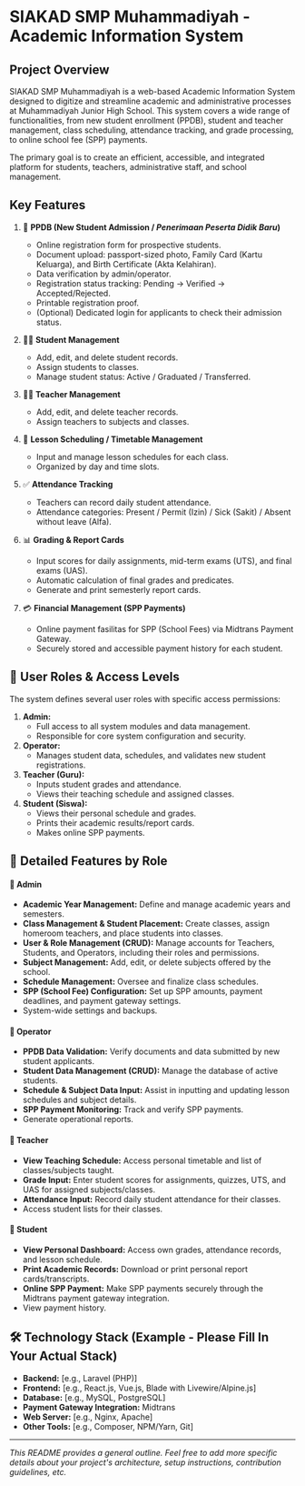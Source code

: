 # SIAKAD SMP Muhammadiyah - Academic Information System

## Project Overview

SIAKAD SMP Muhammadiyah is a web-based Academic Information System designed to digitize and streamline academic and administrative processes at Muhammadiyah Junior High School. This system covers a wide range of functionalities, from new student enrollment (PPDB), student and teacher management, class scheduling, attendance tracking, and grade processing, to online school fee (SPP) payments.

The primary goal is to create an efficient, accessible, and integrated platform for students, teachers, administrative staff, and school management.

## Key Features

1.  📝 **PPDB (New Student Admission / *Penerimaan Peserta Didik Baru*)**
    * Online registration form for prospective students.
    * Document upload: passport-sized photo, Family Card (Kartu Keluarga), and Birth Certificate (Akta Kelahiran).
    * Data verification by admin/operator.
    * Registration status tracking: Pending → Verified → Accepted/Rejected.
    * Printable registration proof.
    * (Optional) Dedicated login for applicants to check their admission status.

2.  👨‍🎓 **Student Management**
    * Add, edit, and delete student records.
    * Assign students to classes.
    * Manage student status: Active / Graduated / Transferred.

3.  👨‍🏫 **Teacher Management**
    * Add, edit, and delete teacher records.
    * Assign teachers to subjects and classes.

4.  📅 **Lesson Scheduling / Timetable Management**
    * Input and manage lesson schedules for each class.
    * Organized by day and time slots.

5.  ✅ **Attendance Tracking**
    * Teachers can record daily student attendance.
    * Attendance categories: Present / Permit (Izin) / Sick (Sakit) / Absent without leave (Alfa).

6.  📊 **Grading & Report Cards**
    * Input scores for daily assignments, mid-term exams (UTS), and final exams (UAS).
    * Automatic calculation of final grades and predicates.
    * Generate and print semesterly report cards.

7.  💳 **Financial Management (SPP Payments)**
    * Online payment fasilitas for SPP (School Fees) via Midtrans Payment Gateway.
    * Securely stored and accessible payment history for each student.

## 👥 User Roles & Access Levels

The system defines several user roles with specific access permissions:

1.  **Admin:**
    * Full access to all system modules and data management.
    * Responsible for core system configuration and security.
2.  **Operator:**
    * Manages student data, schedules, and validates new student registrations.
3.  **Teacher (Guru):**
    * Inputs student grades and attendance.
    * Views their teaching schedule and assigned classes.
4.  **Student (Siswa):**
    * Views their personal schedule and grades.
    * Prints their academic results/report cards.
    * Makes online SPP payments.

## 🧩 Detailed Features by Role

#### 🔹 Admin
* **Academic Year Management:** Define and manage academic years and semesters.
* **Class Management & Student Placement:** Create classes, assign homeroom teachers, and place students into classes.
* **User & Role Management (CRUD):** Manage accounts for Teachers, Students, and Operators, including their roles and permissions.
* **Subject Management:** Add, edit, or delete subjects offered by the school.
* **Schedule Management:** Oversee and finalize class schedules.
* **SPP (School Fee) Configuration:** Set up SPP amounts, payment deadlines, and payment gateway settings.
* System-wide settings and backups.

#### 🔹 Operator
* **PPDB Data Validation:** Verify documents and data submitted by new student applicants.
* **Student Data Management (CRUD):** Manage the database of active students.
* **Schedule & Subject Data Input:** Assist in inputting and updating lesson schedules and subject details.
* **SPP Payment Monitoring:** Track and verify SPP payments.
* Generate operational reports.

#### 🔹 Teacher
* **View Teaching Schedule:** Access personal timetable and list of classes/subjects taught.
* **Grade Input:** Enter student scores for assignments, quizzes, UTS, and UAS for assigned subjects/classes.
* **Attendance Input:** Record daily student attendance for their classes.
* Access student lists for their classes.

#### 🔹 Student
* **View Personal Dashboard:** Access own grades, attendance records, and lesson schedule.
* **Print Academic Records:** Download or print personal report cards/transcripts.
* **Online SPP Payment:** Make SPP payments securely through the Midtrans payment gateway integration.
* View payment history.

## 🛠️ Technology Stack (Example - Please Fill In Your Actual Stack)

* **Backend:** [e.g., Laravel (PHP)]
* **Frontend:** [e.g., React.js, Vue.js, Blade with Livewire/Alpine.js]
* **Database:** [e.g., MySQL, PostgreSQL]
* **Payment Gateway Integration:** Midtrans
* **Web Server:** [e.g., Nginx, Apache]
* **Other Tools:** [e.g., Composer, NPM/Yarn, Git]

---

*This README provides a general outline. Feel free to add more specific details about your project's architecture, setup instructions, contribution guidelines, etc.*
